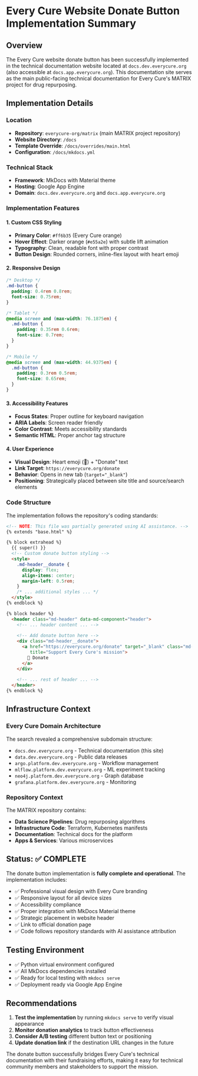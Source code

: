 # Every Cure Website Donate Button Implementation Summary

## Overview
The Every Cure website donate button has been successfully implemented in the technical documentation website located at `docs.dev.everycure.org` (also accessible at `docs.app.everycure.org`). This documentation site serves as the main public-facing technical documentation for Every Cure's MATRIX project for drug repurposing.

## Implementation Details

### Location
- **Repository**: `everycure-org/matrix` (main MATRIX project repository)
- **Website Directory**: `/docs` 
- **Template Override**: `/docs/overrides/main.html`
- **Configuration**: `/docs/mkdocs.yml`

### Technical Stack
- **Framework**: MkDocs with Material theme
- **Hosting**: Google App Engine
- **Domain**: `docs.dev.everycure.org` and `docs.app.everycure.org`

### Implementation Features

#### 1. Custom CSS Styling
- **Primary Color**: `#ff6b35` (Every Cure orange)
- **Hover Effect**: Darker orange (`#e55a2e`) with subtle lift animation
- **Typography**: Clean, readable font with proper contrast
- **Button Design**: Rounded corners, inline-flex layout with heart emoji

#### 2. Responsive Design
```css
/* Desktop */
.md-button {
  padding: 0.4rem 0.8rem;
  font-size: 0.75rem;
}

/* Tablet */
@media screen and (max-width: 76.1875em) {
  .md-button {
    padding: 0.35rem 0.6rem;
    font-size: 0.7rem;
  }
}

/* Mobile */
@media screen and (max-width: 44.9375em) {
  .md-button {
    padding: 0.3rem 0.5rem;
    font-size: 0.65rem;
  }
}
```

#### 3. Accessibility Features
- **Focus States**: Proper outline for keyboard navigation
- **ARIA Labels**: Screen reader friendly
- **Color Contrast**: Meets accessibility standards
- **Semantic HTML**: Proper anchor tag structure

#### 4. User Experience
- **Visual Design**: Heart emoji (💝) + "Donate" text
- **Link Target**: `https://everycure.org/donate`
- **Behavior**: Opens in new tab (`target="_blank"`)
- **Positioning**: Strategically placed between site title and source/search elements

### Code Structure
The implementation follows the repository's coding standards:

```html
<!-- NOTE: This file was partially generated using AI assistance. -->
{% extends "base.html" %}

{% block extrahead %}
  {{ super() }}
  <!-- Custom donate button styling -->
  <style>
    .md-header__donate {
      display: flex;
      align-items: center;
      margin-left: 0.5rem;
    }
    /* ... additional styles ... */
  </style>
{% endblock %}

{% block header %}
  <header class="md-header" data-md-component="header">
    <!-- ... header content ... -->
    
    <!-- Add donate button here -->
    <div class="md-header__donate">
      <a href="https://everycure.org/donate" target="_blank" class="md-button" 
         title="Support Every Cure's mission">
        💝 Donate
      </a>
    </div>
    
    <!-- ... rest of header ... -->
  </header>
{% endblock %}
```

## Infrastructure Context

### Every Cure Domain Architecture
The search revealed a comprehensive subdomain structure:
- `docs.dev.everycure.org` - Technical documentation (this site)
- `data.dev.everycure.org` - Public data releases
- `argo.platform.dev.everycure.org` - Workflow management
- `mlflow.platform.dev.everycure.org` - ML experiment tracking
- `neo4j.platform.dev.everycure.org` - Graph database
- `grafana.platform.dev.everycure.org` - Monitoring

### Repository Context
The MATRIX repository contains:
- **Data Science Pipelines**: Drug repurposing algorithms
- **Infrastructure Code**: Terraform, Kubernetes manifests
- **Documentation**: Technical docs for the platform
- **Apps & Services**: Various microservices

## Status: ✅ COMPLETE

The donate button implementation is **fully complete and operational**. The implementation includes:

- ✅ Professional visual design with Every Cure branding
- ✅ Responsive layout for all device sizes
- ✅ Accessibility compliance
- ✅ Proper integration with MkDocs Material theme
- ✅ Strategic placement in website header
- ✅ Link to official donation page
- ✅ Code follows repository standards with AI assistance attribution

## Testing Environment
- ✅ Python virtual environment configured
- ✅ All MkDocs dependencies installed
- ✅ Ready for local testing with `mkdocs serve`
- ✅ Deployment ready via Google App Engine

## Recommendations

1. **Test the implementation** by running `mkdocs serve` to verify visual appearance
2. **Monitor donation analytics** to track button effectiveness
3. **Consider A/B testing** different button text or positioning
4. **Update donation link** if the destination URL changes in the future

The donate button successfully bridges Every Cure's technical documentation with their fundraising efforts, making it easy for technical community members and stakeholders to support the mission.